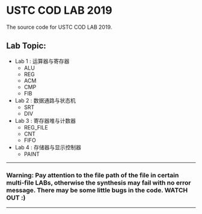 # USTC COD LAB 2019

The source code for USTC COD LAB 2019.

## Lab Topic:
+ Lab 1 : 运算器与寄存器
  + ALU
  + REG
  + ACM
  + CMP
  + FIB
+ Lab 2 : 数据通路与状态机
  + SRT
  + DIV
+ Lab 3 : 寄存器堆与计数器
  + REG_FILE
  + CNT
  + FIFO
+ Lab 4 : 存储器与显示控制器
  + PAINT
  
***************************************************************************************************************************************** 
### Warning: Pay attention to the file path of the file in certain multi-file LABs, otherwise the synthesis may fail with no error message. There may be some little bugs in the code.  WATCH OUT :)
***************************************************************************************************************************************** 
